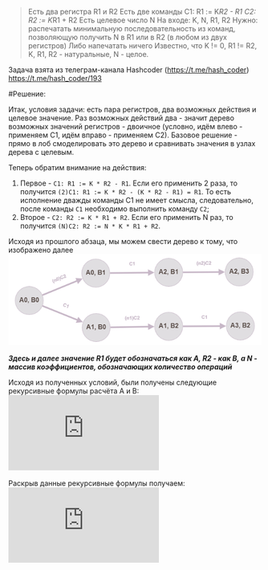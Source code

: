 >Есть два регистра
R1 и R2
Есть две команды
C1: R1 := K*R2 - R1
C2: R2 := K*R1 + R2
Есть целевое число N
На входе: K, N, R1, R2
Нужно: распечатать минимальную последовательность из команд, позволяющую получить N в R1 или в R2 (в любом из двух регистров)
Либо напечатать ничего
Известно, что K != 0, R1 != R2, K, R1, R2 - натуральные, N - целое.

Задача взята из телеграм-канала Hashcoder (https://t.me/hash_coder)
https://t.me/hash_coder/193

#Решение:

Итак, условия задачи: есть пара регистров, два возможных действия и целевое значение.
Раз возможных действий два - значит дерево возможных значений регистров - двоичное (условно, идём влево - применяем С1, идём вправо - применяем С2). Базовое решение - прямо в лоб смоделировать это дерево и сравнивать значения в узлах дерева с целевым.

Теперь обратим внимание на действия:
1. Первое - `C1: R1 := K * R2 - R1`. Если его применить 2 раза, то получится `(2)C1: R1 := K * R2 - (K * R2 - R1) = R1`. То есть исполнение дважды команды C1 не имеет смысла, следовательно, после команды `C1` необходимо выполнить команду `C2`;
2. Второе - `С2: R2 := K * R1 + R2`. Если его применить N раз, то получится `(N)C2: R2 := N * K * R1 + R2`.

Исходя из прошлого абзаца, мы можем свести дерево к тому, что изображено далее
![Граф решений](registers_command_graph1.png)

**_Здесь и далее значение R1 будет обозначаться как A, R2 - как В, а N - массив коэффициентов, обозначающих количество операций_**

Исходя из полученных условий, были получены следующие рекурсивные формулы расчёта А и В:
![рекурсивные формулы А и В](https://latex.codecogs.com/gif.latex?%5CLARGE%20%5Cbegin%7Bmatrix%7D%20A_%7Bi%7D%28N%29%20%3D%20K%20*%20B_%7Bi-1%7D%28N%29%20-%20A_%7Bi-2%7D%28N%29%20%5C%5C%20B_%7Bi%7D%28N%29%20%3D%20K%20*%20N_%7Bi-1%7D%20*%20A_%7Bi-1%7D%28N%29%20&plus;%20B_%7Bi-2%7D%28N%29%20%5Cend%7Bmatrix%7D)

Раскрыв данные рекурсивные формулы получаем:
![нерекурсивные формулы А и В](https://latex.codecogs.com/gif.latex?%5CLARGE%20%5Cbegin%7Bmatrix%7D%20A_%7Bi%7D%28N%29%20%3D%20K%20*%20%5Csum_%7Bp%20%3D%200%7D%5E%7B%5Cfrac%7Bi%20-%201%7D%7B2%7D%7D%28-1%29%5E%7Bp%7DB_%7Bi-2p-1%7D%28N%29%20&plus;%20%28-1%29%5E%7B%5Cfrac%7Bi%20&plus;%201%7D%7B2%7D%7DA_%7B0%7D%20%5C%5C%20B_%7Bi%7D%28N%29%20%3D%20K%20*%20%5Csum_%7Bp%20%3D%201-i%28mod%202%29%7D%5E%7B%5Cfrac%7Bi%7D%7B2%7D%7DN_%7Bp%7DA_%7Bp%7D%28N%29%20&plus;%20B_%7B0%7D%20%5Cend%7Bmatrix%7D)
